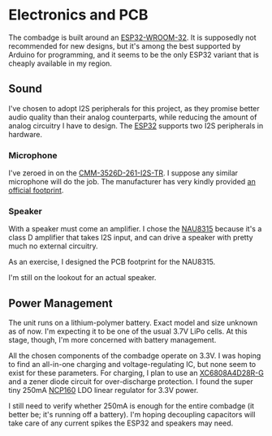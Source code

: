 # Electronics and PCB

The combadge is built around an [ESP32-WROOM-32](https://www.espressif.com/en/support/documents/technical-documents?keys=&field_type_tid%5B%5D=54&7&8&8&2&3https://www.espressif.com/en/support/documents/technical-documents?keys=&field_type_tid%5B%5D=54&7&8&8&2&3).
It is supposedly not recommended for new designs, but it's among the best supported by Arduino for programming, and it seems to be the only ESP32 variant that is cheaply available in my region.

## Sound

I've chosen to adopt I2S peripherals for this project, as they promise better audio quality than their analog counterparts, while reducing the amount of analog circuitry I have to design.
The [ESP32](https://docs.espressif.com/projects/esp-idf/en/v4.2.3/esp32/api-reference/peripherals/i2s.html) supports two I2S peripherals in hardware.

### Microphone

I've zeroed in on the [CMM-3526D-261-I2S-TR](https://www.cuidevices.com/product/audio/microphones/mems-microphones/cmm-3526d-261-i2s-tr).
I suppose any similar microphone will do the job. The manufacturer has very kindly provided [an official footprint](https://www.cuidevices.com/product/resource/pcbfootprint/cmm-3526d-261-i2s-tr).

### Speaker

With a speaker must come an amplifier. I chose the [NAU8315](https://www.nuvoton.com/export/resource-files/DS_NAU8315_DataSheet_EN_Rev1.7.pdf) because it's a class D amplifier that takes I2S input, and can drive a speaker with pretty much no external circuitry.

As an exercise, I designed the PCB footprint for the NAU8315.

I'm still on the lookout for an actual speaker.

## Power Management

The unit runs on a lithium-polymer battery. Exact model and size unknown as of now. I'm expecting it to be one of the usual 3.7V LiPo cells.
At this stage, though, I'm more concerned with battery management.

All the chosen components of the combadge operate on 3.3V. I was hoping to find an all-in-one charging and voltage-regulating IC, but none seem to exist for these parameters.
For charging, I plan to use an [XC6808A4D28R-G](https://www.torexsemi.com/products/battery-charge-ics/series/?name=xc6808) and a zener diode circuit for over-discharge protection.
I found the super tiny 250mA [NCP160](https://www.onsemi.com/products/power-management/linear-regulators-ldo/ncp160) LDO linear regulator for 3.3V power.

I still need to verify whether 250mA is enough for the entire combadge (it better be; it's running off a battery).
I'm hoping decoupling capacitors will take care of any current spikes the ESP32 and speakers may need.
